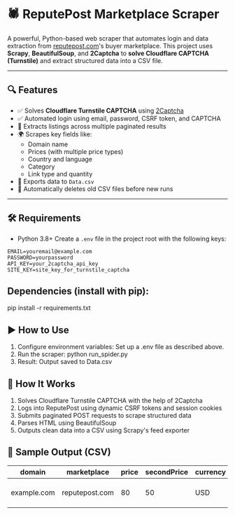 # 🕷️ ReputePost Marketplace Scraper

A powerful, Python-based web scraper that automates login and data extraction from [reputepost.com](https://reputepost.com)'s buyer marketplace. This project uses **Scrapy**, **BeautifulSoup**, and **2Captcha** to **solve Cloudflare CAPTCHA (Turnstile)** and extract structured data into a CSV file.

---

## 🔍 Features

- ✅ Solves **Cloudflare Turnstile CAPTCHA** using [2Captcha](https://2captcha.com)
- ✅ Automated login using email, password, CSRF token, and CAPTCHA
- 🔁 Extracts listings across multiple paginated results
- 🌍 Scrapes key fields like:
  - Domain name
  - Prices (with multiple price types)
  - Country and language
  - Category
  - Link type and quantity
- 💾 Exports data to `Data.csv`
- 🧹 Automatically deletes old CSV files before new runs

---

## 🛠️ Requirements

- Python 3.8+
Create a `.env` file in the project root with the following keys:

```env
EMAIL=youremail@example.com
PASSWORD=yourpassword
API_KEY=your_2captcha_api_key
SITE_KEY=site_key_for_turnstile_captcha
```

## Dependencies (install with pip):
pip install -r requirements.txt

## ▶️ How to Use
1. Configure environment variables:
   Set up a .env file as described above.
2. Run the scraper:
   python run_spider.py
3. Result:
   Output saved to Data.csv

## 🧠 How It Works
1. Solves Cloudflare Turnstile CAPTCHA with the help of 2Captcha
2. Logs into ReputePost using dynamic CSRF tokens and session cookies
3. Submits paginated POST requests to scrape structured data
4. Parses HTML using BeautifulSoup
5. Outputs clean data into a CSV using Scrapy's feed exporter

## 🧪 Sample Output (CSV)
| domain      | marketplace    | price | secondPrice | currency | country | language | category | Info                       |
| ----------- | -------------- | ----- | ----------- | -------- | ------- | -------- | -------- | -------------------------- |
| example.com | reputepost.com | 80    | 50          | USD      | Canada  | English  | Finance  | Type of link: DoFollow\... |
